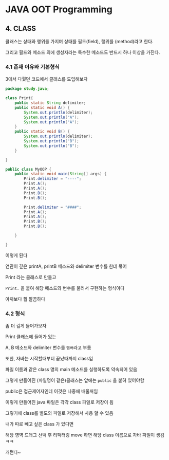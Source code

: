 # JAVA OOT Programming

## 4. CLASS

클래스는 상태와 행위를 가지며 상태를 필드(field), 행위를 (method)라고 한다.

그리고 필드와 메소드 외에 생성자라는 특수한 메소드도 반드시 하나 이상을 가진다.

### 4.1 존재 이유와 기본형식

3에서 다뤘던 코드에서 클래스를 도입해보자

```java
package study.java;

class Print{
    public static String delimiter;
    public static void A() {
        System.out.println(delimiter);
        System.out.println("A");
        System.out.println("A");
    }
    public static void B() {
        System.out.println(delimiter);
        System.out.println("B");
        System.out.println("B");
    }

}

public class MyOOP {
    public static void main(String[] args) {
        Print.delimiter = "----";
        Print.A();
        Print.A();
        Print.B();
        Print.B();

        Print.delimiter = "####";
        Print.A();
        Print.A();
        Print.B();
        Print.B();

    }

}
```

이렇게 된다

연관이 깊은 printA, printB 메소드와 delimiter 변수를 한데 묶어

Print 라는 클래스로 만들고

`Print.` 을 붙여 해당 메소드와 변수를 불러서 구현하는 형식이다

아까보다 훨 깔끔하다

### 4.2 형식

좀 더 깊게 들어가보자

Print 클래스에 들어가 있는

A, B 메소드와 delimiter 변수를 `멤버`라고 부름

또한, 자바는 시작할때부터 끝났때까지 class임

파일 이름과 같은 class 명의 main 메소드를 실행하도록 약속되어 있음

그렇게 만들어진 (파일명이 같은)클래스는 앞에는 `public` 을 붙혀 있어야함

public은 접근제어자인데 이것은 나중에 배울꺼임

이렇게 만들어진 java 파일은 각각 class 파일로 저장이 됨

그렇기에 class를 별도의 파일로 저장해서 사용 할 수 있음

내가 따로 빼고 싶은 class 가 있다면

해당 영역 드래그 선택 후 리팩터링 move 하면 해당 class 이름으로 자바 파일이 생김 ㅋㅋ

개쩐다~

